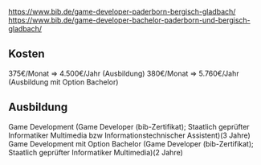 https://www.bib.de/game-developer-paderborn-bergisch-gladbach/
https://www.bib.de/game-developer-bachelor-paderborn-und-bergisch-gladbach/
## Kosten
375€/Monat => 4.500€/Jahr (Ausbildung)
380€/Monat => 5.760€/Jahr (Ausbildung mit Option Bachelor)
## Ausbildung
Game Development (Game Developer (bib-Zertifikat); Staatlich geprüfter Informatiker Multimedia bzw Informationstechnischer Assistent)(3 Jahre)
Game Development mit Option Bachelor (Game Developer (bib-Zertifikat); Staatlich geprüfter Informatiker Multimedia)(2 Jahre)